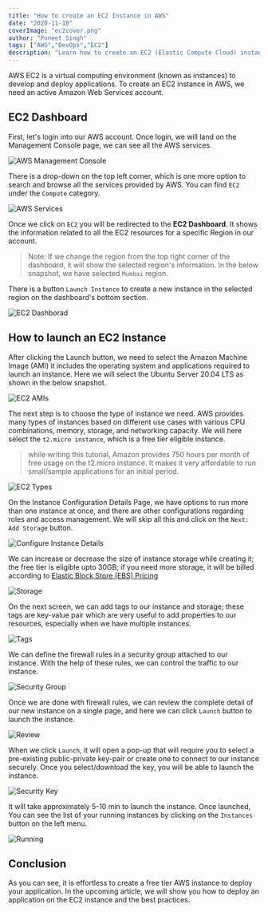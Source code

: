 ```yaml
---
title: "How to create an EC2 Instance in AWS"
date: "2020-11-18"
coverImage: "ec2cover.png"
author: "Puneet Singh"
tags: ["AWS","DevOps","EC2"]
description: "Learn how to create an EC2 (Elastic Compute Cloud) instance in an AWS account in simple and straightforward steps."
---
```


AWS EC2 is a virtual computing environment (known as instances) to develop and deploy applications. To create an EC2 instance in AWS, we need an active Amazon Web Services account. 

## EC2 Dashboard

First, let's login into our AWS account. Once login, we will land on the Management Console page, we can see all the AWS services. 

![AWS Management Console](1_console.png)

There is a drop-down on the top left corner, which is one more option to search and browse all the services provided by AWS. You can find `EC2` under the `Compute` category.

![AWS Services](2_services.png)

Once we click on `EC2` you will be redirected to the **EC2 Dashboard**. It shows the information related to all the EC2 resources for a specific Region in our account.

> Note: If we change the region from the top right corner of the dashboard, it will show the selected region's information. In the below snapshot, we have selected `Mumbai` region. 

There is a button `Launch Instance` to create a new instance in the selected region on the dashboard's bottom section. 

![EC2 Dashborad](3_dashboard.png)

## How to launch an EC2 Instance

After clicking the Launch button, we need to select the Amazon Machine Image (AMI) it includes the operating system and applications required to launch an instance. Here we will select the Ubuntu Server 20.04 LTS as shown in the below snapshot.

![EC2 AMIs](4_ami.png)


The next step is to choose the type of instance we need. AWS provides many types of instances based on different use cases with various CPU combinations, memory, storage, and networking capacity. We will here select the `t2.micro instance`, which is a free tier eligible instance.

> while writing this tutorial, Amazon provides 750 hours per month of free usage on the t2.micro instance. It makes it very affordable to run small/sample applications for an initial period.

![EC2 Types](5_type.png)

On the Instance Configuration Details Page, we have options to run more than one instance at once, and there are other configurations regarding roles and access management. We will skip all this and click on the `Next: Add Storage` button.

![Configure Instance Details](6_configuratio.png)

We can increase or decrease the size of instance storage while creating it; the free tier is eligible upto 30GB; if you need more storage, it will be billed according to [Elastic Block Store (EBS) Pricing](https://aws.amazon.com/ebs/pricing/)

![Storage](7_storage.png)

On the next screen, we can add tags to our instance and storage; these tags are key-value pair which are very useful to add properties to our resources, especially when we have multiple instances.

![Tags](8_tags.png)

We can define the firewall rules in a security group attached to our instance. With the help of these rules, we can control the traffic to our instance.

![Security Group](9_security.png)

Once we are done with firewall rules, we can review the complete detail of our new instance on a single page, and here we can click `Launch` button to launch the instance.

![Review](10_review.png)

When we click `Launch`, it will open a pop-up that will require you to select a pre-existing public-private key-pair or create one to connect to our instance securely. Once you select/download the key, you will be able to launch the instance.

![Security Key](11_key.png)

It will take approximately 5-10 min to launch the instance. Once launched, You can see the list of your running instances by clicking on the `Instances` button on the left menu.

![Running](12_runnning_instace.png)

## Conclusion

As you can see, it is effortless to create a free tier AWS instance to deploy your application. In the upcoming article, we will show you how to deploy an application on the EC2 instance and the best practices.
